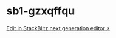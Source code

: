 # sb1-gzxqffqu

[Edit in StackBlitz next generation editor ⚡️](https://stackblitz.com/~/github.com/QueerAgent1/sb1-gzxqffqu)
